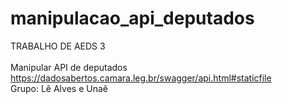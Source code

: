 # manipulacao_api_deputados

TRABALHO DE AEDS 3
<br/>
<br/>
Manipular API de deputados 
<br/>https://dadosabertos.camara.leg.br/swagger/api.html#staticfile
<br/>
Grupo: Lê Alves e Unaê